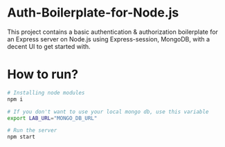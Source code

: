 # Auth-Boilerplate-for-Node.js
This project contains a basic authentication & authorization boilerplate for an Express server on Node.js using Express-session, MongoDB, with a decent UI to get started with.

# How to run?
```sh
# Installing node modules
npm i

# If you don't want to use your local mongo db, use this variable
export LAB_URL="MONGO_DB_URL"

# Run the server
npm start
```
